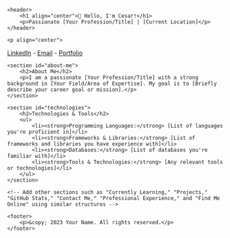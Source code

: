 <!DOCTYPE html>
<html lang="en">
<head>
    <meta charset="UTF-8">
    <meta name="viewport" content="width=device-width, initial-scale=1.0">
    <title>Your Name - GitHub Profile</title>
    <link rel="stylesheet" href="style.css">
</head>
<body>

    <header>
        <h1 align="center">👋 Hello, I'm Cesar!</h1>
        <p>Passionate [Your Profession/Title] | [Current Location]</p>
    </header>

    <p align="center">

<a href="">LinkedIn</a> -
<a href="">Email</a> -
<a href="">Portfolio</a>
</p>

    <section id="about-me">
        <h2>About Me</h2>
        <p>I am a passionate [Your Profession/Title] with a strong background in [Your Field/Area of Expertise]. My goal is to [Briefly describe your career goal or mission].</p>
    </section>

    <section id="technologies">
        <h2>Technologies & Tools</h2>
        <ul>
            <li><strong>Programming Languages:</strong> [List of languages you're proficient in]</li>
            <li><strong>Frameworks & Libraries:</strong> [List of frameworks and libraries you have experience with]</li>
            <li><strong>Databases:</strong> [List of databases you're familiar with]</li>
            <li><strong>Tools & Technologies:</strong> [Any relevant tools or technologies]</li>
        </ul>
    </section>

    <!-- Add other sections such as "Currently Learning," "Projects," "GitHub Stats," "Contact Me," "Professional Experience," and "Find Me Online" using similar structures -->

    <footer>
        <p>&copy; 2023 Your Name. All rights reserved.</p>
    </footer>

</body>
</html>
